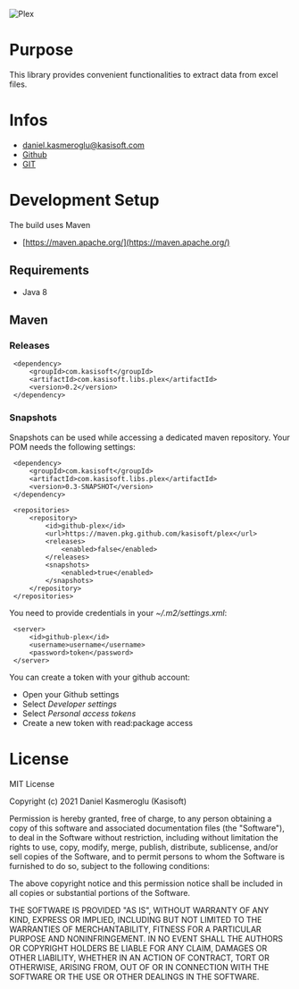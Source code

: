![Plex](https://github.com/kasisoft/plex/workflows/PLEX/badge.svg?branch=master&event=push)

# Purpose

This library provides convenient functionalities to extract data from excel files.


# Infos

* [daniel.kasmeroglu@kasisoft.com](mailto:daniel.kasmeroglu@kasisoft.com)
* [Github](https://github.com/kasisoft/plex/issues)
* [GIT](https://github.com/kasisoft/plex.git)


# Development Setup

The build uses Maven

* [https://maven.apache.org/](https://maven.apache.org/)


## Requirements

* Java 8


## Maven

### Releases

     <dependency>
         <groupId>com.kasisoft</groupId>
         <artifactId>com.kasisoft.libs.plex</artifactId>
         <version>0.2</version>
     </dependency>


### Snapshots

Snapshots can be used while accessing a dedicated maven repository. Your POM needs the following settings:

     <dependency>
         <groupId>com.kasisoft</groupId>
         <artifactId>com.kasisoft.libs.plex</artifactId>
         <version>0.3-SNAPSHOT</version>
     </dependency>
     
     <repositories>
         <repository>
             <id>github-plex</id>
             <url>https://maven.pkg.github.com/kasisoft/plex</url>
             <releases>
                 <enabled>false</enabled>
             </releases>
             <snapshots>
                 <enabled>true</enabled>
             </snapshots>
         </repository>
     </repositories>

You need to provide credentials in your _~/.m2/settings.xml_:

     <server>
         <id>github-plex</id>
         <username>username</username>
         <password>token</password>
     </server>

You can create a token with your github account:

* Open your Github settings
* Select _Developer settings_
* Select _Personal access tokens_
* Create a new token with read:package access



# License

MIT License

Copyright (c) 2021 Daniel Kasmeroglu (Kasisoft)

Permission is hereby granted, free of charge, to any person obtaining a copy
of this software and associated documentation files (the "Software"), to deal
in the Software without restriction, including without limitation the rights
to use, copy, modify, merge, publish, distribute, sublicense, and/or sell
copies of the Software, and to permit persons to whom the Software is
furnished to do so, subject to the following conditions:

The above copyright notice and this permission notice shall be included in all
copies or substantial portions of the Software.

THE SOFTWARE IS PROVIDED "AS IS", WITHOUT WARRANTY OF ANY KIND, EXPRESS OR
IMPLIED, INCLUDING BUT NOT LIMITED TO THE WARRANTIES OF MERCHANTABILITY,
FITNESS FOR A PARTICULAR PURPOSE AND NONINFRINGEMENT. IN NO EVENT SHALL THE
AUTHORS OR COPYRIGHT HOLDERS BE LIABLE FOR ANY CLAIM, DAMAGES OR OTHER
LIABILITY, WHETHER IN AN ACTION OF CONTRACT, TORT OR OTHERWISE, ARISING FROM,
OUT OF OR IN CONNECTION WITH THE SOFTWARE OR THE USE OR OTHER DEALINGS IN THE
SOFTWARE.
